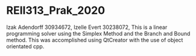 # REII313_Prak_2020
Izak Adendorff 30934672,
Izelle Evert 30238072,
This is a linear programming solver using the Simplex Method and the Branch and Bound method. This was accomplished using QtCreator with the use of object orientated cpp.
